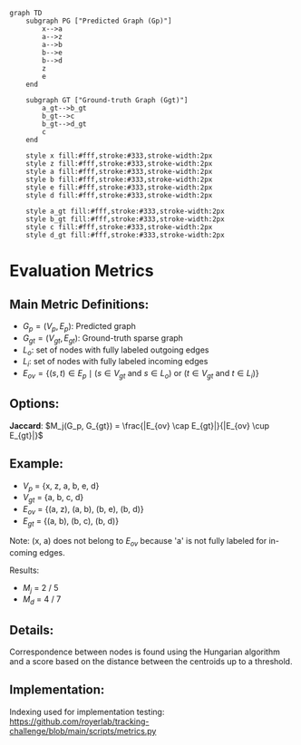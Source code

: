 
```mermaid
graph TD
    subgraph PG ["Predicted Graph (Gp)"]
        x-->a
        a-->z
        a-->b
        b-->e
        b-->d
        z
        e
    end

    subgraph GT ["Ground-truth Graph (Ggt)"]
        a_gt-->b_gt
        b_gt-->c
        b_gt-->d_gt
        c
    end

    style x fill:#fff,stroke:#333,stroke-width:2px
    style z fill:#fff,stroke:#333,stroke-width:2px
    style a fill:#fff,stroke:#333,stroke-width:2px
    style b fill:#fff,stroke:#333,stroke-width:2px
    style e fill:#fff,stroke:#333,stroke-width:2px
    style d fill:#fff,stroke:#333,stroke-width:2px

    style a_gt fill:#fff,stroke:#333,stroke-width:2px
    style b_gt fill:#fff,stroke:#333,stroke-width:2px
    style c fill:#fff,stroke:#333,stroke-width:2px
    style d_gt fill:#fff,stroke:#333,stroke-width:2px
```
# Evaluation Metrics

## Main Metric Definitions:

- $G_p = (V_p, E_p)$: Predicted graph
- $G_{gt} = (V_{gt}, E_{gt})$: Ground-truth sparse graph
- $L_o$: set of nodes with fully labeled outgoing edges
- $L_i$: set of nodes with fully labeled incoming edges
- $E_{ov} = \{ (s,t) \in E_p \mid (s \in V_{gt} \text{ and } s \in L_o) \text{ or } (t \in V_{gt} \text{ and } t \in L_i) \}$

## Options:

**Jaccard**: $M_j(G_p, G_{gt}) = \frac{|E_{ov} \cap E_{gt}|}{|E_{ov} \cup E_{gt}|}$

## Example:

- $V_p$ = {x, z, a, b, e, d}
- $V_{gt}$ = {a, b, c, d}
- $E_{ov}$ = {(a, z), (a, b), (b, e), (b, d)}
- $E_{gt}$ = {(a, b), (b, c), (b, d)}

Note: (x, a) does not belong to $E_{ov}$ because 'a' is not fully labeled for in-coming edges.

Results:
- $M_j$ = 2 / 5
- $M_d$ = 4 / 7

## Details:

Correspondence between nodes is found using the Hungarian algorithm and a score based on the distance between the centroids up to a threshold.

## Implementation:

Indexing used for implementation testing: https://github.com/royerlab/tracking-challenge/blob/main/scripts/metrics.py
